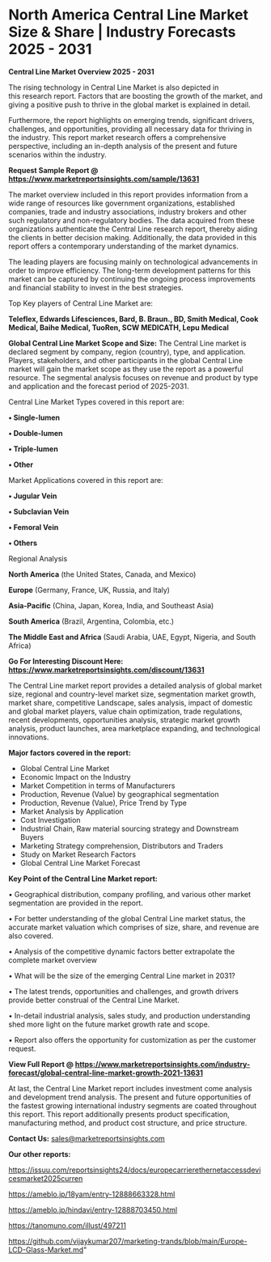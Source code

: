 # North America Central Line Market Size & Share | Industry Forecasts 2025 - 2031

<Strong> Central Line Market Overview 2025 - 2031</strong>

The rising technology in Central Line Market is also depicted in this research report. Factors that are boosting the growth of the market, and giving a positive push to thrive in the global market is explained in detail.

Furthermore, the report highlights on emerging trends, significant drivers, challenges, and opportunities, providing all necessary data for thriving in the industry. This report market research offers a comprehensive perspective, including an in-depth analysis of the present and future scenarios within the industry.

<strong>Request Sample Report @ <a href=https://www.marketreportsinsights.com/sample/13631>https://www.marketreportsinsights.com/sample/13631</a></strong>

The market overview included in this report provides information from a wide range of resources like government organizations, established companies, trade and industry associations, industry brokers and other such regulatory and non-regulatory bodies. The data acquired from these organizations authenticate the Central Line research report, thereby aiding the clients in better decision making. Additionally, the data provided in this report offers a contemporary understanding of the market dynamics.

The leading players are focusing mainly on technological advancements in order to improve efficiency. The long-term development patterns for this market can be captured by continuing the ongoing process improvements and financial stability to invest in the best strategies.

Top Key players of Central Line Market are:

<strong>Teleflex, Edwards Lifesciences, Bard, B. Braun., BD, Smith Medical, Cook Medical, Baihe Medical, TuoRen, SCW MEDICATH, Lepu Medical</strong>

<strong><b>Global Central Line Market Scope and Size:</b></strong>
The Central Line market is declared segment by company, region (country), type, and application. Players, stakeholders, and other participants in the global Central Line market will gain the market scope as they use the report as a powerful resource. The segmental analysis focuses on revenue and product by type and application and the forecast period of 2025-2031.

Central Line Market Types covered in this report are:

<strong>• Single-lumen

• Double-lumen

• Triple-lumen

• Other</strong>

Market Applications covered in this report are:

<strong>• Jugular Vein

• Subclavian Vein

• Femoral Vein

• Others</strong> 

Regional Analysis

<strong>North America</strong> (the United States, Canada, and Mexico)

<strong>Europe</strong> (Germany, France, UK, Russia, and Italy)

<strong>Asia-Pacific</strong> (China, Japan, Korea, India, and Southeast Asia)

<strong>South America</strong> (Brazil, Argentina, Colombia, etc.)

<strong>The Middle East and Africa</strong> (Saudi Arabia, UAE, Egypt, Nigeria, and South Africa)

<strong>Go For Interesting Discount Here: <a href=https://www.marketreportsinsights.com/discount/13631>https://www.marketreportsinsights.com/discount/13631</a></strong>

The Central Line market report provides a detailed analysis of global market size, regional and country-level market size, segmentation market growth, market share, competitive Landscape, sales analysis, impact of domestic and global market players, value chain optimization, trade regulations, recent developments, opportunities analysis, strategic market growth analysis, product launches, area marketplace expanding, and technological innovations.

<strong><b>Major factors covered in the report:</b></strong>
<ul>
  <li>Global Central Line Market </li>
  <li>Economic Impact on the Industry</li>
  <li>Market Competition in terms of Manufacturers</li>
  <li>Production, Revenue (Value) by geographical segmentation</li>
  <li>Production, Revenue (Value), Price Trend by Type</li>
  <li>Market Analysis by Application</li>
  <li>Cost Investigation</li>
  <li>Industrial Chain, Raw material sourcing strategy and Downstream Buyers</li>
  <li>Marketing Strategy comprehension, Distributors and Traders</li>
  <li>Study on Market Research Factors</li>
  <li>Global Central Line Market Forecast</li>
</ul>

<strong><b>Key Point of the Central Line Market report:</b></strong>

• Geographical distribution, company profiling, and various other market segmentation are provided in the report.

• For better understanding of the global Central Line market status, the accurate market valuation which comprises of size, share, and revenue are also covered.

• Analysis of the competitive dynamic factors better extrapolate the complete market overview

• What will be the size of the emerging Central Line market in 2031?

• The latest trends, opportunities and challenges, and growth drivers provide better construal of the Central Line Market.

• In-detail industrial analysis, sales study, and production understanding shed more light on the future market growth rate and scope.

• Report also offers the opportunity for customization as per the customer request.

<strong><b>View Full Report @ <a href=https://www.marketreportsinsights.com/industry-forecast/global-central-line-market-growth-2021-13631>https://www.marketreportsinsights.com/industry-forecast/global-central-line-market-growth-2021-13631</a></b></strong>


At last, the Central Line Market report includes investment come analysis and development trend analysis. The present and future opportunities of the fastest growing international industry segments are coated throughout this report. This report additionally presents product specification, manufacturing method, and product cost structure, and price structure.

<strong>Contact Us:</strong>
sales@marketreportsinsights.com

<strong>Our other reports:</strong>

<a href=https://issuu.com/reportsinsights24/docs/europecarrierethernetaccessdevicesmarket2025curren>https://issuu.com/reportsinsights24/docs/europecarrierethernetaccessdevicesmarket2025curren</a>

<a href=https://ameblo.jp/18yam/entry-12888663328.html>https://ameblo.jp/18yam/entry-12888663328.html</a>

<a href=https://ameblo.jp/hindavi/entry-12888703450.html>https://ameblo.jp/hindavi/entry-12888703450.html</a>

<a href=https://tanomuno.com/illust/497211>https://tanomuno.com/illust/497211</a>

<a href=https://github.com/vijaykumar207/marketing-trands/blob/main/Europe-LCD-Glass-Market.md>https://github.com/vijaykumar207/marketing-trands/blob/main/Europe-LCD-Glass-Market.md</a>"
